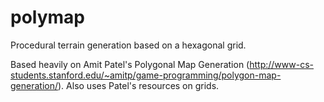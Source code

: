 # polymap
Procedural terrain generation based on a hexagonal grid.

Based heavily on Amit Patel's Polygonal Map Generation (http://www-cs-students.stanford.edu/~amitp/game-programming/polygon-map-generation/). Also uses Patel's resources on grids.

